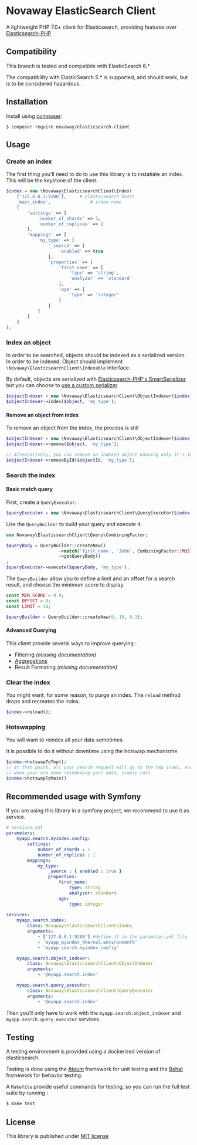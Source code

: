 # Novaway ElasticSearch Client

A lightweight PHP 7.0+ client for Elasticsearch, providing features over [Elasticsearch-PHP](https://www.elastic.co/guide/en/elasticsearch/client/php-api/current/index.html)

## Compatibility

This branch is tested and compatible with ElasticSearch 6.*

The compatibility with ElasticSearch 5.* is supported, and should work, but is to be considered hazardous.

## Installation

Install using [composer](https://getcomposer.org):

```shell
$ composer require novaway/elasticsearch-client
```

## Usage

### Create an index

The first thing you'll need to do to use this library is to instatiate an index. This will be the keystone of the client.

```php
$index = new \Novaway\ElasticsearchClient\Index(
	['127.0.0.1:9200'],  	# elasticsearch hosts
	'main_index',				# index name
	[
        'settings' => [
            'number_of_shards' => 3,
            'number_of_replicas' => 2
        ],
        'mappings' => [
            'my_type' => [
                '_source' => [
                    'enabled' => true
                ],
                'properties' => [
                    'first_name' => [
                        'type' => 'string',
                        'analyzer' => 'standard'
                    ],
                    'age' => [
                        'type' => 'integer'
                    ]
                ]
            ]
        ]
    ]    
);
```

### Index an object

In order to be searched, objects should be indexed as a serialized version. In order to be indexed, Object should implement `\Novaway\ElasticsearchClient\Indexable` interface.

By default, objects are serialized with [Elasticsearch-PHP's SmartSerializer](https://www.elastic.co/guide/en/elasticsearch/client/php-api/current/_serializers.html#_smartserializer), but you can choose to [use a custom serializer](doc/working-with-a-custom-serializer.md).

```php
$objectIndexer = new \Novaway\ElasticsearchClient\ObjectIndexer($index);
$objectIndexer->index($object, 'my_type');
```

#### Remove an object from index

To remove an object from the index, the process is still 

```php
$objectIndexer = new \Novaway\ElasticsearchClient\ObjectIndexer($index);
$objectIndexer->remove($object, 'my_type');

// Alternatively, you can remove an indexed object knowing only it's ID.
$objectIndexer->removeById($objectId, 'my_type');
```

### Search the index

#### Basic match query

First, create a `QueryExecutor`.

```php
$queryExecutor = new \Novaway\ElasticsearchClient\QueryExecutor($index);
```

Use the `QueryBuilder` to build your query and execute it.

```php
use Novaway\ElasticsearchClient\Query\CombiningFactor;

$queryBody = QueryBuilder::createNew()
					->match('first_name', 'John', CombiningFactor::MUST)
					->getQueryBody()
;
$queryExecutor->execute($queryBody, 'my_type');
```

The `QueryBuilder` allow you to define a limit and an offset for a search result, and choose the minimum score to display.

```php
const MIN_SCORE = 0.4;
const OFFSET = 0;
const LIMIT = 10;

$queryBuilder = QueryBuilder::createNew(0, 10, 0.3);
```

#### Advanced Querying

This client provide several ways to improve querying :

- Filtering *(missing documentation)*
- [Aggregations](doc/aggregation.md)
- Result Formating *(missing documentation)*


### Clear the index

You might want, for some reason, to purge an index. The `reload` method drops and recreates the index.

```php
$index->reload();
```

### Hotswapping

You will want to reindex all your data sometimes.

It is possible to do it without downtime using the hotswap mechanisme

```php
$index->hotswapToTmp();
// at that point, all your search request will go to the tmp index, and your create/delete will go to the main index
// when your are done reindexing your data, simply call 
$index->hotswapToMain()

```


## Recommended usage with Symfony

If you are using this library in a symfony project, we recommend to use it as service.

```yml
# services.yml
parameters:
    myapp.search.myindex.config:
        settings:
            number_of_shards : 1
            number_of_replicas : 1
        mappings:
            my_type:
                _source : { enabled : true }
                properties:
                    first_name:
                        type: string
                        analyzer: standard
                    age:
                        type: integer
                        
services:
    myapp.search.index:
        class: Novaway\ElasticsearchClient\Index
        arguments:
            - ['127.0.0.1:9200'] #define it in the parameter.yml file
            - 'myapp_myindex_%kernel.environment%'
            - 'myapp.search.myindex.config'

    myapp.search.object_indexer:
        class: Novaway\ElasticsearchClient\ObjectIndexer
        arguments:
            - '@myapp.search.index'

    myapp.search.query_executor:
        class: Novaway\ElasticsearchClient\QueryExecutor
        arguments:
            - '@myapp.search.index'
```

Then you'll only have to work with the `myapp.search.object_indexer` and `myapp.search.query_executor` services.

## Testing

A testing environment is provided using a dockerized version of elasticsearch.

Testing is done using the [Atoum](http://atoum.org/) framework for unit testing and the [Behat](http://behat.org/en/latest/) framework for behavior testing.

A `Makefile` provide useful commands for testing, so you can run the full test suite by running :
```sh
$ make test
```

## License

This library is published under [MIT license](LICENSE)
